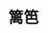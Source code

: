 ---
description: 了解女人，从这里开始 。。。
layout: post
results:
- primaryGenreName: News
  version: '6.1'
  formattedPrice: 免费
  genreIds:
  - '6009'
  - '6005'
  artworkUrl60: http://is3.mzstatic.com/image/thumb/Purple111/v4/ea/48/54/ea4854be-941d-f235-6918-85d3bed2dd9c/source/60x60bb.jpg
  minimumOsVersion: '8.0'
  appletvScreenshotUrls: []
  sellerName: zhu zhichao
  supportedDevices:
  - iPad2Wifi-iPad2Wifi
  - iPad23G-iPad23G
  - iPhone4S-iPhone4S
  - iPadThirdGen-iPadThirdGen
  - iPadThirdGen4G-iPadThirdGen4G
  - iPhone5-iPhone5
  - iPodTouchFifthGen-iPodTouchFifthGen
  - iPadFourthGen-iPadFourthGen
  - iPadFourthGen4G-iPadFourthGen4G
  - iPadMini-iPadMini
  - iPadMini4G-iPadMini4G
  - iPhone5c-iPhone5c
  - iPhone5s-iPhone5s
  - iPadAir-iPadAir
  - iPadAirCellular-iPadAirCellular
  - iPadMiniRetina-iPadMiniRetina
  - iPadMiniRetinaCellular-iPadMiniRetinaCellular
  - iPhone6-iPhone6
  - iPhone6Plus-iPhone6Plus
  - iPadAir2-iPadAir2
  - iPadAir2Cellular-iPadAir2Cellular
  - iPadMini3-iPadMini3
  - iPadMini3Cellular-iPadMini3Cellular
  - iPodTouchSixthGen-iPodTouchSixthGen
  - iPhone6s-iPhone6s
  - iPhone6sPlus-iPhone6sPlus
  - iPadMini4-iPadMini4
  - iPadMini4Cellular-iPadMini4Cellular
  - iPadPro-iPadPro
  - iPadProCellular-iPadProCellular
  - iPadPro97-iPadPro97
  - iPadPro97Cellular-iPadPro97Cellular
  - iPhoneSE-iPhoneSE
  - iPhone7-iPhone7
  - iPhone7Plus-iPhone7Plus
  - iPad611-iPad611
  - iPad612-iPad612
  genres:
  - 新闻
  - 社交
  currentVersionReleaseDate: '2017-03-21T15:05:36Z'
  trackName: 篱笆
  isVppDeviceBasedLicensingEnabled: true
  description: "篱笆 - 伴你经历人生中的每个重要时刻！上海最大的家庭生活消费平台，已成功为超过50万户家庭提供装修、结婚、育儿等方面的服务。\n\n功能特色:
    \n==============\n1.美观易用的用户界面,原汁原味的社区论坛 。 \n2.专为手机排版文章,更方便阅读,和节省流量。 \n3.快捷方便的导航和工具栏,让你可以快速浏览文章和翻页。
    \n4.图文并茂支持高清图片。 \n5.支持历史记录和书签。 \n6.支持回贴。 \n7.支持论坛所有板块分类。 \n8.支持全屏阅读模式。"
  price: 0
  trackId: 1204716146
  releaseDate: '2017-02-17T16:45:59Z'
  advisories:
  - 偶尔/轻微的模拟赌博
  - 偶尔/轻度医药/医疗信息
  - 频繁/强烈的成人/性暗示题材
  - 偶尔/轻微的惊悚/恐怖题材
  - 偶尔/轻微的现实暴力
  - 偶尔/轻微的烟酒或毒品使用或相关内容
  - 偶尔/轻微的卡通或幻想暴力
  - 频繁/强烈的亵渎或低俗幽默
  - 偶尔/轻微的色情内容或裸露
  screenshotUrls:
  - http://a3.mzstatic.com/us/r30/Purple111/v4/b0/46/47/b04647c4-24e4-f24e-3a08-f975f0c83812/screen696x696.jpeg
  - http://a2.mzstatic.com/us/r30/Purple111/v4/1a/3a/eb/1a3aeb12-f32e-e6c2-4b6d-621174f5e4ec/screen696x696.jpeg
  - http://a4.mzstatic.com/us/r30/Purple111/v4/c8/c2/1c/c8c21ce0-21fa-43f6-8210-59eeb4dadc08/screen696x696.jpeg
  - http://a2.mzstatic.com/us/r30/Purple111/v4/71/d8/d7/71d8d719-e8e3-d697-5c3b-209c3815c4f1/screen696x696.jpeg
  - http://a2.mzstatic.com/us/r30/Purple122/v4/2c/8d/51/2c8d51b7-fbf2-5f0d-be8a-810fa5a39def/screen696x696.jpeg
  artistViewUrl: https://itunes.apple.com/cn/developer/longisoft/id401919702?uo=4
  primaryGenreId: 6009
  kind: software
  fileSizeBytes: '33699840'
  releaseNotes: '1. Bug fixing

    2. 性能优化'
  trackContentRating: 17+
  bundleId: com.box.forum.liba
  contentAdvisoryRating: 17+
  trackCensoredName: 篱笆
  isGameCenterEnabled: false
  artistName: LongISoft
  languageCodesISO2A:
  - AR
  - CA
  - CS
  - DA
  - NL
  - EN
  - FI
  - FR
  - DE
  - EL
  - HE
  - HU
  - ID
  - IT
  - JA
  - KO
  - MS
  - NB
  - PL
  - PT
  - RO
  - RU
  - ZH
  - SK
  - ES
  - SV
  - TH
  - ZH
  - TR
  - UK
  - VI
  features:
  - iosUniversal
  wrapperType: software
  artworkUrl512: http://is3.mzstatic.com/image/thumb/Purple111/v4/ea/48/54/ea4854be-941d-f235-6918-85d3bed2dd9c/source/512x512bb.jpg
  artworkUrl100: http://is3.mzstatic.com/image/thumb/Purple111/v4/ea/48/54/ea4854be-941d-f235-6918-85d3bed2dd9c/source/100x100bb.jpg
  trackViewUrl: https://geo.itunes.apple.com/cn/app/%E7%AF%B1%E7%AC%86/id1204716146?mt=8&uo=4
  artistId: 401919702
  currency: CNY
  ipadScreenshotUrls:
  - http://a2.mzstatic.com/us/r30/Purple111/v4/81/75/ab/8175ab13-6a31-6b86-2c8c-ae2f663c13dc/sc1024x768.jpeg
  - http://a1.mzstatic.com/us/r30/Purple91/v4/32/f5/43/32f5433c-eaa2-db00-85a3-97add1cf6516/sc1024x768.jpeg
  - http://a2.mzstatic.com/us/r30/Purple111/v4/06/73/c5/0673c546-24bd-ba33-8e8a-919cfbc1bc09/sc1024x768.jpeg
  - http://a4.mzstatic.com/us/r30/Purple111/v4/e9/cf/14/e9cf14c1-94bf-ea03-55b2-6f5019b937f9/sc1024x768.jpeg
category: 新闻
tags: tag1
resultCount: 1
title: 篱笆

---